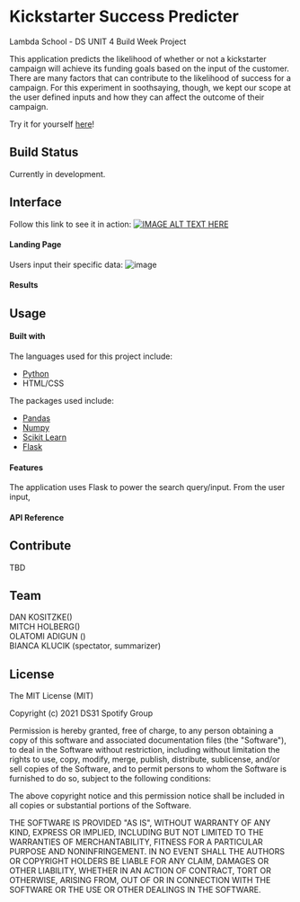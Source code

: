 # Kickstarter Success Predicter

Lambda School - DS UNIT 4 Build Week Project

This application predicts the likelihood of whether or not a kickstarter campaign will achieve its funding goals based on the input of the customer. There are many factors that can contribute to the likelihood of success for a campaign. For this experiment in soothsaying, though, we kept our scope at the user defined inputs and how they can affect the outcome of their campaign. 

Try it for yourself [here](https://ft-kickstarter-2.herokuapp.com/)! 

## Build Status

Currently in development.


## Interface

Follow this link to see it in action:
[![IMAGE ALT TEXT HERE](https://user-images.githubusercontent.com/86363828/142648688-54ee8d20-42c5-4be5-82a3-b6057f8de142.png)](https://youtu.be/Qt-t43e7TZ0)

#### Landing Page

Users input their specific data: 
![image](https://user-images.githubusercontent.com/86363828/142648047-5bc69d48-4297-4563-8281-bcb4e4048a9f.png)


#### Results



## Usage

#### Built with
The languages used for this project include:
- [Python](https://www.python.org/)
- HTML/CSS

The packages used include:
- [Pandas](https://pandas.pydata.org/)
- [Numpy](https://numpy.org/doc/stable/index.html)
- [Scikit Learn](https://scikit-learn.org/stable/)
- [Flask](https://flask.palletsprojects.com/en/2.0.x/)

#### Features

The application uses Flask to power the search query/input. From the user input, 

#### API Reference


## Contribute

TBD

## Team
DAN KOSITZKE()\
MITCH HOLBERG()\
OLATOMI ADIGUN ()\
BIANCA KLUCIK (spectator, summarizer)

## License

The MIT License (MIT)

Copyright (c) 2021 DS31 Spotify Group

Permission is hereby granted, free of charge, to any person obtaining a copy of this software and associated documentation files (the "Software"), to deal in the Software without restriction, including without limitation the rights to use, copy, modify, merge, publish, distribute, sublicense, and/or sell copies of the Software, and to permit persons to whom the Software is furnished to do so, subject to the following conditions:

The above copyright notice and this permission notice shall be included in all copies or substantial portions of the Software.

THE SOFTWARE IS PROVIDED "AS IS", WITHOUT WARRANTY OF ANY KIND, EXPRESS OR IMPLIED, INCLUDING BUT NOT LIMITED TO THE WARRANTIES OF MERCHANTABILITY, FITNESS FOR A PARTICULAR PURPOSE AND NONINFRINGEMENT. IN NO EVENT SHALL THE AUTHORS OR COPYRIGHT HOLDERS BE LIABLE FOR ANY CLAIM, DAMAGES OR OTHER LIABILITY, WHETHER IN AN ACTION OF CONTRACT, TORT OR OTHERWISE, ARISING FROM, OUT OF OR IN CONNECTION WITH THE SOFTWARE OR THE USE OR OTHER DEALINGS IN THE SOFTWARE.
